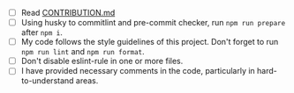 - [ ] Read [CONTRIBUTION.md](./../CONTRIBUTION.md)
- [ ] Using husky to commitlint and pre-commit checker, run `npm run prepare` after `npm i`.
- [ ] My code follows the style guidelines of this project. Don't forget to run `npm run lint` and `npm run format`.
- [ ] Don't disable eslint-rule in one or more files.
- [ ] I have provided necessary comments in the code, particularly in hard-to-understand areas.
